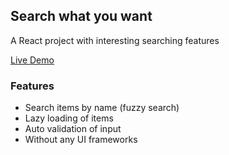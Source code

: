 ## Search what you want

A React project with interesting searching features

[Live Demo](https://search-what-you-want.now.sh/)

### Features

- Search items by name (fuzzy search)
- Lazy loading of items
- Auto validation of input
- Without any UI frameworks
